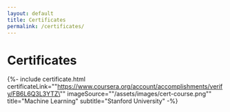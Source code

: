 ```yaml
---
layout: default
title: Certificates
permalink: /certificates/
---
```


# Certificates

{%- include certificate.html certificateLink="\"https://www.coursera.org/account/accomplishments/verify/FB6L6Q3L3YTZ\"" 
                             imageSource="\"/assets/images/cert-course.png\"" 
                             title="Machine Learning" 
                             subtitle="Stanford University" -%}